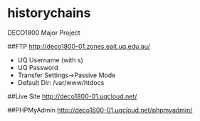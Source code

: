 historychains
=============

DECO1800 Major Project

##FTP
http://deco1800-01.zones.eait.uq.edu.au/

* UQ Username (with s)
* UQ Password
* Transfer Settings->Passive Mode
* Default Dir: /var/www/htdocs


##Live Site
http://deco1800-01.uqcloud.net/

##PHPMyAdmin
http://deco1800-01.uqcloud.net/phpmyadmin/
